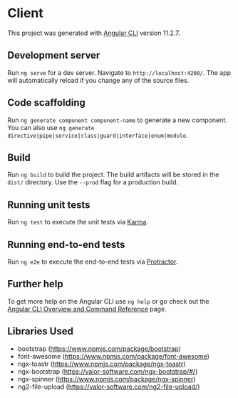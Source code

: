 # Client

This project was generated with [Angular CLI](https://github.com/angular/angular-cli) version 11.2.7.

## Development server

Run `ng serve` for a dev server. Navigate to `http://localhost:4200/`. The app will automatically reload if you change any of the source files.

## Code scaffolding

Run `ng generate component component-name` to generate a new component. You can also use `ng generate directive|pipe|service|class|guard|interface|enum|module`.

## Build

Run `ng build` to build the project. The build artifacts will be stored in the `dist/` directory. Use the `--prod` flag for a production build.

## Running unit tests

Run `ng test` to execute the unit tests via [Karma](https://karma-runner.github.io).

## Running end-to-end tests

Run `ng e2e` to execute the end-to-end tests via [Protractor](http://www.protractortest.org/).

## Further help

To get more help on the Angular CLI use `ng help` or go check out the [Angular CLI Overview and Command Reference](https://angular.io/cli) page.


## Libraries Used

- bootstrap (https://www.npmjs.com/package/bootstrap)
- font-awesome (https://www.npmjs.com/package/font-awesome)
- ngx-toastr (https://www.npmjs.com/package/ngx-toastr)
- ngx-bootstrap (https://valor-software.com/ngx-bootstrap/#/)
- ngx-spinner (https://www.npmjs.com/package/ngx-spinner)
- ng2-file-upload (https://valor-software.com/ng2-file-upload/)

